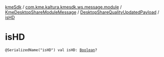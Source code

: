[kmeSdk](../../../index.md) / [com.kme.kaltura.kmesdk.ws.message.module](../../index.md) / [KmeDesktopShareModuleMessage](../index.md) / [DesktopShareQualityUpdatedPayload](index.md) / [isHD](./is-h-d.md)

# isHD

`@SerializedName("isHD") val isHD: `[`Boolean`](https://kotlinlang.org/api/latest/jvm/stdlib/kotlin/-boolean/index.html)`?`